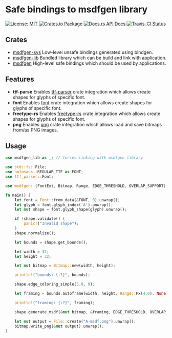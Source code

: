 # Safe bindings to msdfgen library

[![License: MIT](https://img.shields.io/badge/License-MIT-brightgreen.svg)](https://opensource.org/licenses/MIT)
[![Crates.io Package](https://img.shields.io/crates/v/msdfgen.svg?style=popout)](https://crates.io/crates/msdfgen)
[![Docs.rs API Docs](https://docs.rs/msdfgen/badge.svg)](https://docs.rs/msdfgen)
[![Travis-CI Status](https://travis-ci.com/katyo/msdfgen-rs.svg?branch=master)](https://travis-ci.com/katyo/msdfgen-rs)

## Crates

- [msdfgen-sys](https://crates.io/crates/msdfgen-sys) Low-level unsafe bindings generated using bindgen.
- [msdfgen-lib](https://crates.io/crates/msdfgen-lib) Bundled library which can be build and link with application.
- [msdfgen](https://crates.io/crates/msdfgen) High-level safe bindings which should be used by applications.

## Features

- __ttf-parse__ Enables [ttf-parser](https://crates.io/crates/ttf-parser) crate integration which allows create shapes for glyphs of specific font.
- __font__ Enables [font](https://crates.io/crates/font) crate integration which allows create shapes for glyphs of specific font.
- __freetype-rs__ Enables [freetype-rs](https://crates.io/crates/freetype-rs) crate integration which allows create shapes for glyphs of specific font.
- __png__ Enables [png](https://crates.io/crates/png) crate integration which allows load and save bitmaps from/as PNG images.

## Usage

```rust
use msdfgen_lib as _; // forces linking with msdfgen library

use std::fs::File;
use notosans::REGULAR_TTF as FONT;
use ttf_parser::Font;

use msdfgen::{FontExt, Bitmap, Range, EDGE_THRESHOLD, OVERLAP_SUPPORT};

fn main() {
    let font = Font::from_data(&FONT, 0).unwrap();
    let glyph = font.glyph_index('A').unwrap();
    let mut shape = font.glyph_shape(glyph).unwrap();

    if !shape.validate() {
        panic!("Invalid shape");
    }
    shape.normalize();

    let bounds = shape.get_bounds();

    let width = 32;
    let height = 32;

    let mut bitmap = Bitmap::new(width, height);

    println!("bounds: {:?}", bounds);

    shape.edge_coloring_simple(3.0, 0);

    let framing = bounds.autoframe(width, height, Range::Px(4.0), None).unwrap();

    println!("framing: {:?}", framing);

    shape.generate_msdf(&mut bitmap, &framing, EDGE_THRESHOLD, OVERLAP_SUPPORT);

    let mut output = File::create("A-msdf.png").unwrap();
    bitmap.write_png(&mut output).unwrap();
}
```
